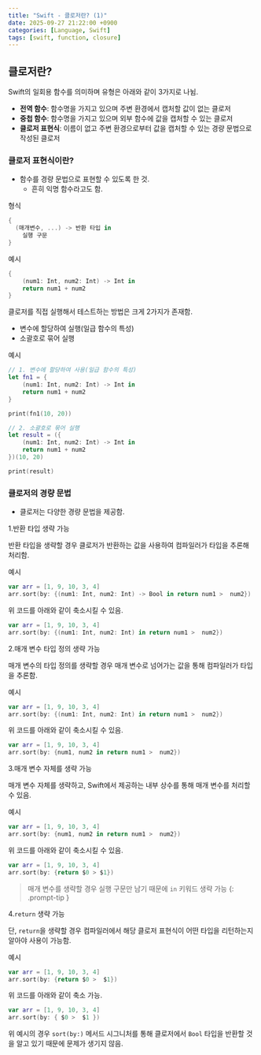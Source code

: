 ```yaml
---
title: "Swift - 클로저란? (1)"
date: 2025-09-27 21:22:00 +0900
categories: [Language, Swift]
tags: [swift, function, closure]
---
```


## **클로저란?**
Swift의 일회용 함수를 의미하며 유형은 아래와 같이 3가지로 나뉨.
- **전역 함수**: 함수명을 가지고 있으며 주변 환경에서 캡처할 값이 없는 클로저
- **중첩 함수**: 함수명을 가지고 있으며 외부 함수에 값을 캡처할 수 있는 클로저
- **클로저 표현식**: 이름이 없고 주변 환경으로부터 값을 캡처할 수 있는 경량 문법으로 작성된 클로저

### **클로저 표현식이란?**
- 함수를 경량 문법으로 표현할 수 있도록 한 것.
  - 흔히 익명 함수라고도 함.

형식
```swift
{
  (매개변수, ...) -> 반환 타입 in
    실행 구문
}
```

예시
```swift
{
    (num1: Int, num2: Int) -> Int in
    return num1 + num2
}
```

클로저를 직접 실행해서 테스트하는 방법은 크게 2가지가 존재함.
- 변수에 할당하여 실행(일급 함수의 특성)
- 소괄호로 묶어 실행

예시
```swift
// 1. 변수에 할당하여 사용(일급 함수의 특성)
let fn1 = {
    (num1: Int, num2: Int) -> Int in
    return num1 + num2
}

print(fn1(10, 20))

// 2. 소괄호로 묶어 실행
let result = ({
    (num1: Int, num2: Int) -> Int in
    return num1 + num2
})(10, 20)

print(result)
```

### **클로저의 경량 문법**
- 클로저는 다양한 경량 문법을 제공함.

1.반환 타입 생략 가능

반환 타입을 생략할 경우 클로저가 반환하는 값을 사용하여 컴파일러가 타입을 추론해 처리함.

예시
```swift
var arr = [1, 9, 10, 3, 4]
arr.sort(by: {(num1: Int, num2: Int) -> Bool in return num1 >  num2})
```

위 코드를 아래와 같이 축소시킬 수 있음.

```swift
var arr = [1, 9, 10, 3, 4]
arr.sort(by: {(num1: Int, num2: Int) in return num1 >  num2})
```

2.매개 변수 타입 정의 생략 가능

매개 변수의 타입 정의를 생략할 경우 매개 변수로 넘어가는 값을 통해 컴파일러가 타입을 추론함.

예시
```swift
var arr = [1, 9, 10, 3, 4]
arr.sort(by: {(num1: Int, num2: Int) in return num1 >  num2})
```

위 코드를 아래와 같이 축소시킬 수 있음.

```swift
var arr = [1, 9, 10, 3, 4]
arr.sort(by: {num1, num2 in return num1 >  num2})
```

3.매개 변수 자체를 생략 가능

매개 변수 자체를 생략하고, Swift에서 제공하는 내부 상수를 통해 매개 변수를 처리할 수 있음.

예시
```swift
var arr = [1, 9, 10, 3, 4]
arr.sort(by: {num1, num2 in return num1 >  num2})
```

위 코드를 아래와 같이 축소시킬 수 있음.

```swift
var arr = [1, 9, 10, 3, 4]
arr.sort(by: {return $0 > $1})
```

> 매개 변수를 생략할 경우 실행 구문만 남기 때문에 `in` 키워드 생략 가능
{: .prompt-tip }

4.`return` 생략 가능

단, `return`을 생략할 경우 컴파일러에서 해당 클로저 표현식이 어떤 타입을 리턴하는지 알아야 사용이 가능함.

예시
```swift
var arr = [1, 9, 10, 3, 4]
arr.sort(by: {return $0 >  $1})
```

위 코드를 아래와 같이 축소 가능.

```swift
var arr = [1, 9, 10, 3, 4]
arr.sort(by: { $0 >  $1 })
```

위 예시의 경우 `sort(by:)` 메서드 시그니처를 통해 클로저에서 `Bool` 타입을 반환할 것을 알고 있기 때문에 문제가 생기지 않음.